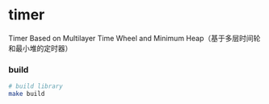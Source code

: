 # timer

Timer Based on Multilayer Time Wheel and Minimum Heap（基于多层时间轮和最小堆的定时器）

### build

```sh
# build library
make build

```
